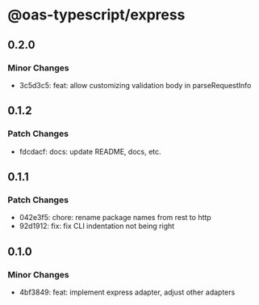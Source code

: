 # @oas-typescript/express

## 0.2.0

### Minor Changes

- 3c5d3c5: feat: allow customizing validation body in parseRequestInfo

## 0.1.2

### Patch Changes

- fdcdacf: docs: update README, docs, etc.

## 0.1.1

### Patch Changes

- 042e3f5: chore: rename package names from rest to http
- 92d1912: fix: fix CLI indentation not being right

## 0.1.0

### Minor Changes

- 4bf3849: feat: implement express adapter, adjust other adapters

